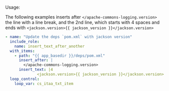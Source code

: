 Usage:

The following examples inserts after `</apache-commons-logging.version>` the line
with a line break, and 
the 2nd line, which starts with 4 spaces and ends with 
`<jackson.version>{{ jackson_version }}</jackson.version>`

```yaml
- name: "Update the deps `pom.xml` with jackson version"
  include_role:
    name: insert_text_after_another
  with_items:
    - path: "{{ app_basedir }}/deps/pom.xml"
      insert_after: |
        </apache-commons-logging.version>
      insert_text: |4
              <jackson.version>{{ jackson_version }}</jackson.version>
  loop_control:
    loop_var: cs_itaa_txt_item
```
